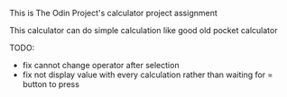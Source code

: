 This is The Odin Project's calculator project assignment

This calculator can do simple calculation like good old
pocket calculator

TODO:
- fix cannot change operator after selection
- fix not display value with every calculation rather than 
  waiting for = button to press